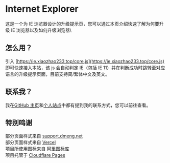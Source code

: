 # Internet Explorer
这是一个为 IE 浏览器设计的升级提示页，您可以通过本页介绍快速了解为何要升级 IE 浏览器以及如何升级浏览器\
## 怎么用？
引入 [https://ie.xiaozhao233.top/core.js](https://ie.xiaozhao233.top/core.js) 即可快速接入本站，该 js 会自动判定 IE（包括 IE 11）并在判断成功时跳转至对应语言的升级提示页面，目前支持简/繁体中文及英文。
## 联系我？
我在[GitHub 主页](https://github.com/XZCN233)和[个人站点](https://xiaozhao233.top)中都有提到我的联系方式，您可以前往查看。
## 特别鸣谢
部分页面样式来自 [support.dmeng.net](https://support.dmeng.net/upgrade-your-browser.html)\
部分页面样式来自 [Vercel](https://vercel.com/docs/concepts/edge-network/directory-listing)\
项目所使用图标来自 [阿里图标库](https://iconfont.cn/)\
项目托管于 [Cloudflare Pages](https://pages.cloudflare.com/)
